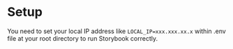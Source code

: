 # Setup

You need to set your local IP address like ``LOCAL_IP=xxx.xxx.xx.x`` within .env file at your root directory to run Storybook correctly.
